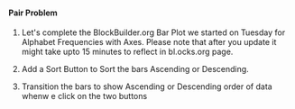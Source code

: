 #### Pair Problem

1. Let's complete the BlockBuilder.org Bar Plot we started on Tuesday for Alphabet Frequencies with Axes.  Please note that after you update it might take upto 15 minutes to reflect in bl.ocks.org page.

2. Add a Sort Button to Sort the bars Ascending or Descending.

3. Transition the bars to show Ascending or Descending order of data whenw e click on the two buttons

